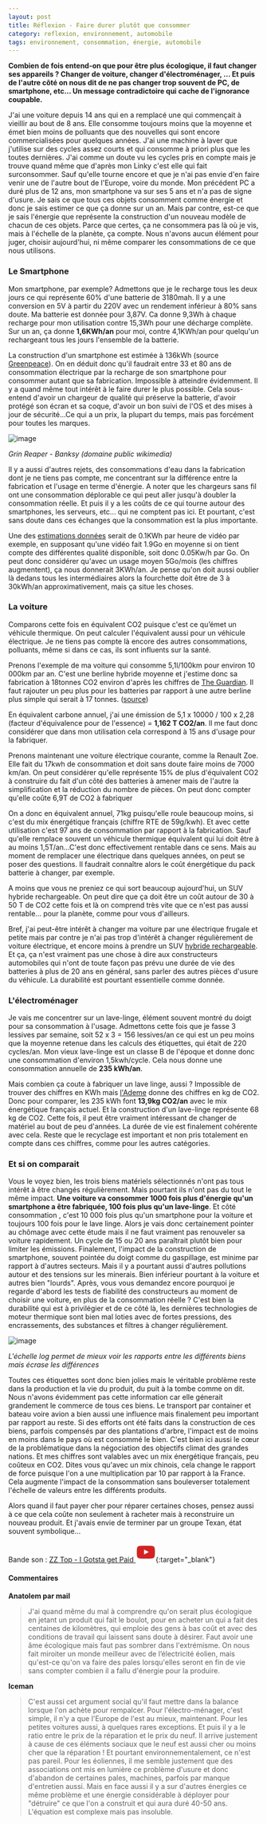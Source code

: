 ```yaml
---
layout: post
title: Réflexion - Faire durer plutôt que consommer
category: reflexion, environnement, automobile
tags: environnement, consommation, énergie, automobile
---
```


**Combien de fois entend-on que pour être plus écologique, il faut changer ses appareils ? Changer de voiture, changer d'électroménager, ... Et puis de l'autre côté on nous dit de ne pas changer trop souvent de PC, de smartphone, etc... Un message contradictoire qui cache de l'ignorance coupable.**

J'ai une voiture depuis 14 ans qui en a remplacé une qui commençait à vieillir au bout de 8 ans. Elle consomme toujours moins que la moyenne et émet bien moins de polluants que des nouvelles qui sont encore commercialisées pour quelques années. J'ai une machine à laver que j'utilise sur des cycles assez courts et qui consomme à priori plus que les toutes dernières. J'ai comme un doute vu les cycles pris en compte mais je trouve quand même que d'après mon Linky c'est elle qui fait surconsommer. Sauf qu'elle tourne encore et que je n'ai pas envie d'en faire venir une de l'autre bout de l'Europe, voire du monde. Mon précédent PC a duré plus de 12 ans, mon smartphone va sur ses 5 ans et n'a pas de signe d'usure. Je sais ce que tous ces objets consomment comme énergie et donc je sais estimer ce que ça donne sur un an. Mais par contre, est-ce que je sais l'énergie que représente la construction d'un nouveau modèle de chacun de ces objets. Parce que certes, ça ne consommera pas là où je vis, mais à l'échelle de la planète, ça compte. Nous n'avons aucun élément pour juger, choisir aujourd'hui, ni même comparer les consommations de ce que nous utilisons.

### Le Smartphone

Mon smartphone, par exemple? Admettons que je le recharge tous les deux jours ce qui représente 60% d'une batterie de 3180mah. Il y a une conversion en 5V à partir du 220V avec un rendement inférieur à 80% sans doute. Ma batterie est donnée pour 3,87V. Ca donne 9,3Wh à chaque recharge pour mon utilisation contre 15,3Wh pour une décharge complète. Sur un an, ça donne **1,6KWh/an** pour moi, contre 4,1KWh/an pour quelqu'un rechargeant tous les jours l'ensemble de la batterie. 

La construction d'un smartphone est estimée à 136kWh (source [Greenpeace](https://www.ecoconso.be/fr/content/les-smartphones-pointes-du-doigt-par-une-etude-de-greenpeace)). On en déduit donc qu'il faudrait entre 33 et 80 ans de consommation électrique par la recharge de son smartphone pour consommer autant que sa fabrication. Impossible à atteindre évidemment. Il y a quand même tout intérêt à le faire durer le plus possible. Cela sous-entend d'avoir un chargeur de qualité qui préserve la batterie, d'avoir protégé son écran et sa coque, d'avoir un bon suivi de l'OS et des mises à jour de sécurité...Ce qui a un prix, la plupart du temps, mais pas forcément pour toutes les marques.

![image](https://upload.wikimedia.org/wikipedia/commons/thumb/d/d4/Banksy_-_Grin_Reaper_With_Tag.jpg/320px-Banksy_-_Grin_Reaper_With_Tag.jpg)

*Grin Reaper - Banksy (domaine public wikimedia)*

Il y a aussi d'autres rejets, des consommations d'eau dans la fabrication dont je ne tiens pas compte, me concentrant sur la différence entre la fabrication et l'usage en terme d'énergie. A noter que les chargeurs sans fil ont une consommation déplorable ce qui peut aller jusqu'à doubler la consommation réelle. Et puis il y a les coûts de ce qui tourne autour des smartphones, les serveurs, etc... qui ne comptent pas ici. Et pourtant, c'est sans doute dans ces échanges que la consommation est la plus importante. 

Une des [estimations données](https://www.iea.org/commentaries/the-carbon-footprint-of-streaming-video-fact-checking-the-headlines) serait de 0.1KWh par heure de vidéo par exemple, en supposant qu'une vidéo fait 1.9Go en moyenne si on tient compte des différentes qualité disponible, soit donc 0.05Kw/h par Go. On peut donc considérer qu'avec un usage moyen 5Go/mois (les chiffres augmentent), ça nous donnerait 3KWh/an. Je pense qu'on doit aussi oublier là dedans tous les intermédiaires alors la fourchette doit être de 3 à 30kWh/an approximativement, mais ça situe les choses.


### La voiture

Comparons cette fois en équivalent CO2 puisque c'est ce qu’émet un véhicule thermique. On peut calculer l'équivalent aussi pour un véhicule électrique. Je ne tiens pas compte là encore des autres consommations, polluants, même si dans ce cas, ils sont influents sur la santé.

Prenons l'exemple de ma voiture qui consomme 5,1l/100km pour environ 10 000km par an. C'est une berline hybride moyenne et j'estime donc sa fabrication à 18tonnes CO2 environ d'après les chiffres de [The Guardian](https://www.theguardian.com/environment/green-living-blog/2010/sep/23/carbon-footprint-new-car). Il faut rajouter un peu plus pour les batteries par rapport à une autre berline plus simple qui serait à 17 tonnes. ([source](https://www.businessinsider.fr/us/building-electric-cars-how-much-pollution-versus-gas-powered-vehicles-2019-11))

En équivalent carbone annuel, j'ai une émission de 5,1 x 10000 / 100 x 2,28 (facteur d'équivalence pour de l'essence) = **1,162 T CO2/an**. Il me faut donc considérer que dans mon utilisation cela correspond à 15 ans d'usage pour la fabriquer.

Prenons maintenant une voiture électrique courante, comme la Renault Zoe. Elle fait du 17kwh de consommation et doit sans doute faire moins de 7000 km/an. On peut considérer qu'elle représente 15% de plus d'équivalent CO2 à construire du fait d'un côté des batteries à amener mais de l'autre la simplification et la réduction du nombre de pièces. On peut donc compter qu'elle coûte 6,9T de CO2 à fabriquer

On a donc en équivalent annuel, 71kg puisqu'elle roule beaucoup moins, si c'est du mix énergétique français (chiffre RTE de 59g/kwh). Et avec cette utilisation c'est 97 ans de consommation par rapport à  la fabrication. Sauf qu'elle remplace souvent un véhicule thermique équivalent qui lui doit être à au moins 1,5T/an...C'est donc effectivement rentable dans ce sens. Mais au moment de remplacer une électrique dans quelques années, on peut se poser des questions. Il faudrait connaître alors le coût énergétique du pack batterie à changer, par exemple.

A moins que vous ne preniez ce qui sort beaucoup aujourd'hui, un SUV hybride rechargeable. On peut dire que ça doit être un coût autour de 30 à 50 T de CO2 cette fois et là on comprend très vite que ce n'est pas aussi rentable... pour la planète, comme pour vous d'ailleurs. 

Bref, j'ai peut-être intérêt à changer ma voiture par une électrique frugale et petite mais par contre je n'ai pas trop d'intérêt à changer régulièrement de voiture électrique, et encore moins à prendre un SUV [hybride rechargeable](https://www.cheziceman.fr/2021/pluginhybrid/). Et ça, ça n'est vraiment pas une chose à dire aux constructeurs automobiles qui n'ont de toute façon pas prévu une durée de vie des batteries à plus de 20 ans en général, sans parler des autres pièces d'usure du véhicule. La durabilité est pourtant essentielle comme donnée.

### L'électroménager

Je vais me concentrer sur un lave-linge, élément souvent montré du doigt pour sa consommation à l'usage. Admettons cette fois que je fasse 3 lessives par semaine, soit 52 x 3 = 156 lessives/an ce qui est un peu moins que la moyenne retenue dans les calculs des étiquettes, qui était de 220 cycles/an. Mon vieux lave-linge est un classe B de l'époque et donne donc une consommation d'environ 1,5kwh/cycle. Cela nous donne une consommation annuelle de **235 kWh/an**.

Mais combien ça coute à fabriquer un lave linge, aussi ? Impossible de trouver des chiffres en KWh mais [l'Ademe](https://www.bilans-ges.ademe.fr/documentation/UPLOAD_DOC_FR/index.htm?electromenager.htm) donne des chiffres en kg de CO2. Donc pour comparer, les 235 kWh font **13,9kg CO2/an** avec le mix énergétique français actuel. Et la construction d'un lave-linge représente 68 kg de CO2. Cette fois, il peut être vraiment intéressant de changer de matériel au bout de peu d'années. La durée de vie est finalement cohérente avec cela. Reste que le recyclage est important et non pris totalement en compte dans ces chiffres, comme pour les autres catégories. 

### Et si on comparait

Vous le voyez bien, les trois biens matériels sélectionnés n'ont pas tous intérêt à être changés régulièrement. Mais pourtant ils n'ont pas du tout le même impact. **Une voiture va consommer 1000 fois plus d'énergie qu'un smartphone a être fabriquée, 100 fois plus qu'un lave-linge**. Et côté consommation , c'est 10 000 fois plus qu'un smartphone pour la voiture et toujours 100 fois pour le lave linge. Alors je vais donc certainement pointer au chômage avec cette étude mais il ne faut vraiment pas renouveler sa voiture rapidement. Un cycle de 15 ou 20 ans paraîtrait plutôt bien pour limiter les émissions. Finalement, l'impact de la construction de smartphone, souvent pointée du doigt comme du gaspillage, est minime par rapport à d'autres secteurs. Mais il y a pourtant aussi d'autres pollutions autour et des tensions sur les minerais. Bien inférieur pourtant à la voiture et autres bien "lourds". Après, vous vous demandez encore pourquoi je regarde d'abord les tests de fiabilité des constructeurs au moment de choisir une voiture, en plus de la consommation réelle ? C'est bien la durabilité qui est à privilégier et de ce côté là, les dernières technologies de moteur thermique sont bien mal loties avec de fortes pressions, des encrassements, des substances et filtres à changer régulièrement.

![image](https://filedn.eu/llqi9IBxlYouGRXYG2xlROb/img/2021/consommerdure.jpg)

*L'échelle log permet de mieux voir les rapports entre les différents biens mais écrase les différences*

Toutes ces étiquettes sont donc bien jolies mais le véritable problème reste dans la production et la vie du produit, du puit à la tombe comme on dit. Nous n'avons évidemment pas cette information car elle génerait grandement le commerce de tous ces biens. Le transport par container et bateau voire avion a bien aussi une influence mais finalement peu important par rapport au reste. Si des efforts ont été faits dans la construction de ces biens, parfois compensés par des plantations d'arbre, l'impact est de moins en moins dans le pays où est consommé le bien. C'est bien ici aussi le cœur de la problématique dans la négociation des objectifs climat des grandes nations. Et mes chiffres sont valables avec un mix énergétique français, peu coûteux en CO2. Dites vous qu'avec un mix chinois, cela change le rapport de force puisque l'on a une multiplication par 10 par rapport à la France. Cela augmente l'impact de la consommation sans bouleverser totalement l'échelle de valeurs entre les différents produits.

Alors quand il faut payer cher pour réparer certaines choses, pensez aussi à ce que cela coûte non seulement à racheter mais à reconstruire un nouveau produit. Et j'avais envie de terminer par un groupe Texan, état souvent symbolique...

Bande son : [ZZ Top - I Gotsta get Paid ![video](/images/youtube.png)](https://www.youtube.com/watch?v=kaIZWjItReI){:target="_blank"}

#### Commentaires

**Anatolem par mail**

> J'ai quand même du mal à comprendre qu'on serait plus écologique en jetant un produit qui fait le boulot, pour en acheter un qui a fait des centaines de kilomètres, qui emploie des gens à bas coût et avec des conditions de travail qui laissent sans doute à désirer. 
Faut avoir une âme écologique mais faut pas sombrer dans l'extrémisme. On nous fait miroiter un monde meilleur avec de l’électricité éolien, mais qu'est-ce qu'on va faire des pales lorsqu'elles seront en fin de vie sans compter combien il a fallu d'énergie pour la produire. 

**Iceman**

> C'est aussi cet argument social qu'il faut mettre dans la balance lorsque l'on achète pour rempalcer. Pour l'électro-ménager, c'est simple, il n'y a que l'Europe de l'est au mieux, maintenant. Pour les petites voitures aussi, à quelques rares exceptions. Et puis il y a le ratio entre le prix de la réparation et le prix du neuf. Il arrive justement à cause de ces éléments sociaux que le neuf est aussi cher ou moins cher que la réparation ! Et pourtant environnementalement, ce n'est pas pareil. Pour les éoliennes, il me semble justement que des associations ont mis en lumière ce problème d'usure et donc d'abandon de certaines pales, machines, parfois par manque d'entretien aussi. Mais en face aussi il y a sur d'autres énergies ce même problème et une énergie considérable à déployer pour "détruire" ce que l'on a construit et qui aura duré 40-50 ans. L'équation est complexe mais pas insoluble.